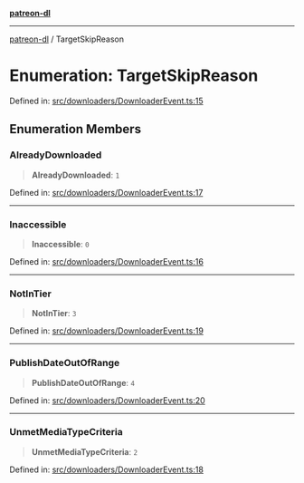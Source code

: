 [**patreon-dl**](../README.md)

***

[patreon-dl](../README.md) / TargetSkipReason

# Enumeration: TargetSkipReason

Defined in: [src/downloaders/DownloaderEvent.ts:15](https://github.com/patrickkfkan/patreon-dl/blob/4add035452a0337eb07608bde52caecf1dcf43e7/src/downloaders/DownloaderEvent.ts#L15)

## Enumeration Members

### AlreadyDownloaded

> **AlreadyDownloaded**: `1`

Defined in: [src/downloaders/DownloaderEvent.ts:17](https://github.com/patrickkfkan/patreon-dl/blob/4add035452a0337eb07608bde52caecf1dcf43e7/src/downloaders/DownloaderEvent.ts#L17)

***

### Inaccessible

> **Inaccessible**: `0`

Defined in: [src/downloaders/DownloaderEvent.ts:16](https://github.com/patrickkfkan/patreon-dl/blob/4add035452a0337eb07608bde52caecf1dcf43e7/src/downloaders/DownloaderEvent.ts#L16)

***

### NotInTier

> **NotInTier**: `3`

Defined in: [src/downloaders/DownloaderEvent.ts:19](https://github.com/patrickkfkan/patreon-dl/blob/4add035452a0337eb07608bde52caecf1dcf43e7/src/downloaders/DownloaderEvent.ts#L19)

***

### PublishDateOutOfRange

> **PublishDateOutOfRange**: `4`

Defined in: [src/downloaders/DownloaderEvent.ts:20](https://github.com/patrickkfkan/patreon-dl/blob/4add035452a0337eb07608bde52caecf1dcf43e7/src/downloaders/DownloaderEvent.ts#L20)

***

### UnmetMediaTypeCriteria

> **UnmetMediaTypeCriteria**: `2`

Defined in: [src/downloaders/DownloaderEvent.ts:18](https://github.com/patrickkfkan/patreon-dl/blob/4add035452a0337eb07608bde52caecf1dcf43e7/src/downloaders/DownloaderEvent.ts#L18)
